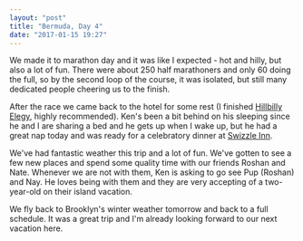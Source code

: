 ```yaml
---
layout: "post"
title: "Bermuda, Day 4"
date: "2017-01-15 19:27"
---
```


We made it to marathon day and it was like I expected - hot and hilly, but also a lot of fun. There were about 250 half marathoners and only 60 doing the full, so by the second loop of the course, it was isolated, but still many dedicated people cheering us to the finish.

After the race we came back to the hotel for some rest (I finished [Hillbilly Elegy](https://www.amazon.com/Hillbilly-Elegy-Memoir-Family-Culture/dp/0062300547/ref=sr_1_1?ie=UTF8&qid=1484526718&sr=8-1&keywords=hillbilly+elegy), highly recommended). Ken's been a bit behind on his sleeping since he and I are sharing a bed and he gets up when I wake up, but he had a great nap today and was ready for a celebratory dinner at [Swizzle Inn](http://www.swizzleinn.com/).

We've had fantastic weather this trip and a lot of fun. We've gotten to see a few new places and spend some quality time with our friends Roshan and Nate. Whenever we are not with them, Ken is asking to go see Pup (Roshan) and Nay. He loves being with them and they are very accepting of a two-year-old on their island vacation.

We fly back to Brooklyn's winter weather tomorrow and back to a full schedule. It was a great trip and I'm already looking forward to our next vacation here.
